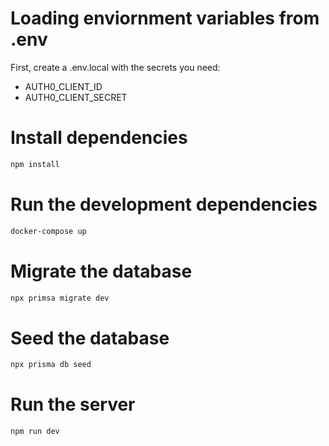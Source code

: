 # Loading enviornment variables from .env

First, create a .env.local with the secrets you need:

- AUTH0_CLIENT_ID
- AUTH0_CLIENT_SECRET

# Install dependencies

```bash
npm install
```

# Run the development dependencies

```bash
docker-compose up
```

# Migrate the database

```bash
npx primsa migrate dev
```

# Seed the database

```bash
npx prisma db seed
```

# Run the server

```bash
npm run dev
```
